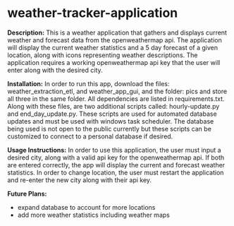 # weather-tracker-application

**Description:** This is a weather application that gathers and displays current weather and forecast data from the openweathermap api. The application will display the current weather statistics and a 5 day forecast of a given location, along with icons representing weather descriptions. The application requires a working openweathermap api key that the user will enter along with the desired city.

**Installation:** In order to run this app, download the files: weather_extraction_etl, and weather_app_gui, and the folder: pics and store all three in the same folder.  All dependencies are listed in requirements.txt. Along with these files, are two additional scripts called: hourly-update.py and end_day_update.py. These scripts are used for automated database updates and must be used with windows task scheduler. The database being used is not open to the public currently but these scripts can be customized to connect to a personal database if desired. 

**Usage Instructions:** In order to use this application, the user must input a desired city, along with a valid api key for the openweathermap api. If both are entered correctly, the app will display the current and forecast weather statistics. In order to change location, the user must restart the application and re-enter the new city along with their api key.

**Future Plans:** 
- expand database to account for more locations
- add more weather statistics including weather maps
